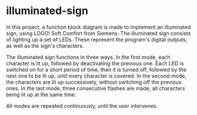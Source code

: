 # illuminated-sign
In this project, a function block diagram is made to implement an illuminated sign, using
LOGO! Soft Comfort from Siemens. The illuminated sign consists of lighting up a set of LEDs. These represent the program's digital outputs, as well as the sign's characters.

The illuminated sign functions in three ways. In the first mode, each character is lit up, followed by deactivating the previous one. Each LED is switched on for a short period of time, then it is turned off, followed by the next one to be lit up, until every character is covered. In the second mode, the characters are lit up successively, without switching off the previous ones. In the last mode, three consecutive flashes are made, all characters being lit up at the same time.

All modes are repeated continuously, until the user intervenes.
